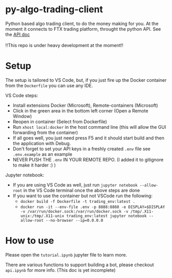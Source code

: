 # py-algo-trading-client
Python based algo trading client, to do the money making for you.
At the moment it connects to FTX trading platform, throught the python API.
See the [API doc](https://docs.ftx.us/#overview)<br><br>
!!This repo is under heavy development at the moment!!

# Setup
The setup is tailored to VS Code, but, if you just fire up the Docker container from the ```Dockerfile```
you can use any IDE.
 
VS Code steps:
 - Install extensions Docker (Microsoft), Remote-containers (Microsoft)
 - Click in the green area in the bottom left corner (Open a Remote Window)
 - Reopen in container (Select from Dockerfile)
 - Run ```xhost local:docker``` in the host command line (this will allow the GUI forwarding from the container)
 - If all goes well, you just need press F5 and it should start build and then the application with Debug.
 - Don't forget to set your API keys in a freshly created ```.env``` file see ```.env.example``` as an example
 - NEVER PUSH THE ```.env``` IN YOUR REMOTE REPO. (I added it to gitignore to make it harder :) )

Jupyter notebook:
 - If you are using VS Code as well, just run ```jupyter notebook --allow-root``` in the VS Code terminal once the above steps are done
 - If you want to use the container but not VSCode run the following:
    - ```docker build -f Dockerfile -t trading_env:latest .```
    - ```docker run -it --env-file .env -p 8888:8888 -e DISPLAY=$DISPLAY -v /var/run/docker.sock:/var/run/docker.sock -v /tmp/.X11-unix:/tmp/.X11-unix trading_env:latest jupyter notebook --allow-root --no-browser --ip=0.0.0.0```

# How to use
Please open the ```tutorial.ipynb``` jupyter file to learn more.

There are various functions to support building a bot, please checkout ```api.ipynb``` for more info. (This doc is yet incomplete)
